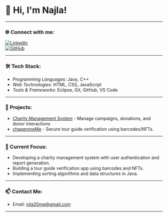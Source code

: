 # 👋 Hi, I'm Najla!


---

### 🌐 Connect with me:
[![LinkedIn](https://img.shields.io/badge/LinkedIn-blue?style=for-the-badge&logo=linkedin)](https://www.linkedin.com/in/saidatul-najla)  
[![GitHub](https://img.shields.io/badge/GitHub-black?style=for-the-badge&logo=github)](https://github.com/lalamcchickenzie)

---

### 🛠 Tech Stack:
- *Programming Languages:* Java, C++ 
- *Web Technologies:* HTML, CSS, JavaScript  
- *Tools & Frameworks:* Eclipse, Git, GitHub, VS Code  

---

### 🚀 Projects:
- [Charity Management System](https://github.com/lalamcchickenzie/CharityManagementSystem) - Manage campaigns, donations, and donor interactions
- [chaperoneMe](https://github.com/lalamcchickenzie/chaperoneMe) - Secure tour guide verification using barcodes/NFTs.
---

### 🎯 Current Focus:
- Developing a charity management system with user authentication and report generation.  
- Building a tour guide verification app using barcodes and NFTs.  
- Implementing sorting algorithms and data structures in Java.

---

### 📫 Contact Me:
- Email: njla20me@gmail.com


---
